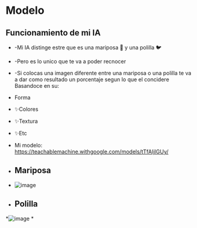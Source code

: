 # Modelo
## **Funcionamiento de mi IA** ##
* -Mi IA distinge estre que es una mariposa 🦋 y una polilla 🐦
* -Pero es lo unico que te va a poder recnocer
* -Si colocas una imagen diferente entre una mariposa o una polilla te va a dar como resultado un porcentaje segun lo que el concidere
Basandoce en su:
* Forma
* ✨Colores
* ✨Textura
* ✨Etc


* Mi modelo: https://teachablemachine.withgoogle.com/models/tTfAIjIGUy/
* ## Mariposa ##
* ![image](https://github.com/Sabri-G/Modelo/assets/146861000/fe310ec1-8901-4ab1-ae84-fee42dd8c051)



* ## Polilla ##
*![image](https://github.com/Sabri-G/Modelo/assets/146861000/681a8a9f-1a99-4863-84ae-481b162362cd)
* 
